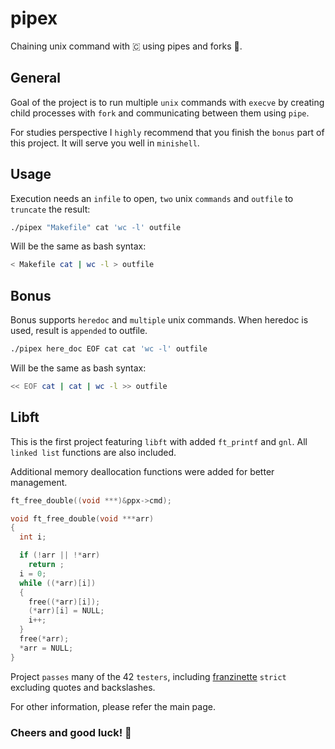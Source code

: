 # pipex

Chaining unix command with 🇨 using pipes and forks 🍴.

## General

Goal of the project is to run multiple `unix` commands with `execve` by creating child processes with `fork` and communicating between them using `pipe`.

For studies perspective I `highly` recommend that you finish the `bonus` part of this project. It will serve you well in `minishell`.

## Usage

Execution needs an `infile` to open, `two` unix `commands` and `outfile` to `truncate` the result:

```bash
./pipex "Makefile" cat 'wc -l' outfile
```

Will be the same as bash syntax:

```bash
< Makefile cat | wc -l > outfile
```

## Bonus

Bonus supports `heredoc` and `multiple` unix commands. When heredoc is used, result is `appended` to outfile.

```bash
./pipex here_doc EOF cat cat 'wc -l' outfile
```

Will be the same as bash syntax:

```bash
<< EOF cat | cat | wc -l >> outfile
```

## Libft

This is the first project featuring `libft` with added `ft_printf` and `gnl`. All `linked list` functions are also included.

Additional memory deallocation functions were added for better management.

```c
ft_free_double((void ***)&ppx->cmd);
```

```c
void ft_free_double(void ***arr)
{
  int i;

  if (!arr || !*arr)
    return ;
  i = 0;
  while ((*arr)[i])
  {
    free((*arr)[i]);
    (*arr)[i] = NULL;
    i++;
  }
  free(*arr);
  *arr = NULL;
}
```

Project `passes` many of the 42 `testers`, including [franzinette](https://github.com/xicodomingues/francinette) `strict` excluding quotes and backslashes.

For other information, please refer the main page.

### Cheers and good luck! 🥳